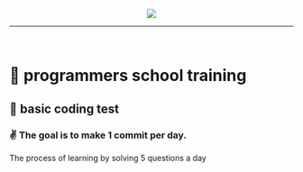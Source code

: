 <p align="center">
  <a href="https://programmers.co.kr/">
    <img src="https://file.newswire.co.kr/data/datafile2/thumb_640/2022/07/1994211446_20220703180818_7260737807.jpg">
  </a>
</p>
<hr />
<br />

# 🏫 programmers school training
## 🔰 basic coding test
###  ✌️ The goal is to make 1 commit per day.
<p>
  The process of learning by solving 5 questions a day 
</p>